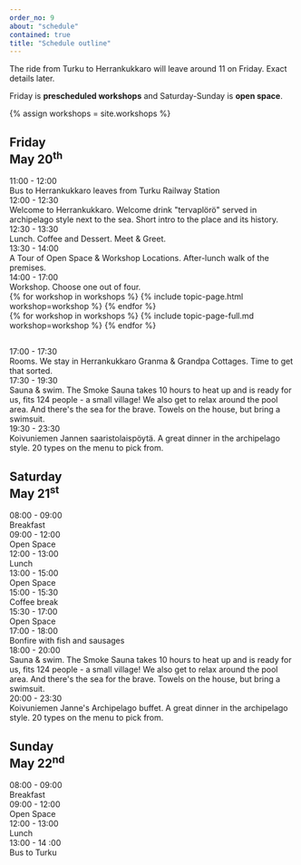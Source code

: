 ```yaml
---
order_no: 9
about: "schedule"
contained: true
title: "Schedule outline"
---
```


The ride from Turku to Herrankukkaro will leave around 11 on Friday. Exact details later. 

Friday is **prescheduled workshops** and Saturday-Sunday is **open space**.

{% assign workshops = site.workshops  %}

<article class='schedule'>
<hgroup class="row schedule-header">
  <h2 class="col-md-10 col-md-offset-2">Friday<br><span>May 20<sup>th</sup></span></h2>
</hgroup>

<section class="timetable">
<div class="row ">
  <div class="col-xs-2 col-sm-1 start-time"><time class="start">11:00</time> - <time class="end">12:00</time></div>
  <div class="col-xs-12 hidden-sm col-md-10 description">Bus to Herrankukkaro leaves from Turku Railway Station</div>
</div>

<div class="row ">
  <div class="col-xs-2 col-sm-1 start-time"><time class="start">12:00</time> - <time class="end">12:30</time></div>
  <div class="col-xs-12 hidden-sm col-md-10 description">Welcome to Herrankukkaro. Welcome drink "tervaplörö" served in archipelago style next to the sea. Short intro to the place and its history.</div>
</div>

<div class="row ">
  <div class="col-xs-2 col-sm-1 start-time"><time class="start">12:30</time> - <time class="end">13:30</time></div>
  <div class="col-xs-12 hidden-sm col-md-10 description">Lunch. Coffee and Dessert. Meet & Greet. </div>
</div>

<div class="row ">
  <div class="col-xs-2 col-sm-1 start-time"><time class="start">13:30</time> - <time class="end">14:00</time></div>
  <div class="col-xs-12 hidden-sm col-md-10 description">A Tour of Open Space & Workshop Locations. After-lunch walk of the premises.</div>
</div>

<div class="row  ">
    <div class="col-xs-2 col-sm-1 start-time"><time class="start">14:00</time> - <time class="end">17:00</time></div>
    <div class="col-xs-12 hidden-sm col-md-10 description">Workshop. Choose one out of four.</div>
</div>

  </div>
  <div class="workshop-row">
  {% for workshop in workshops %}
    {% include topic-page.html workshop=workshop %}
  {% endfor %}
  </div>

  <div class="workshop-descriptions">
  {% for workshop in workshops %}
    {% include topic-page-full.md workshop=workshop %}
  {% endfor %}
  </div>
  </section>
  </article>

<article class='schedule'>
<hgroup class="row schedule-header">
  <h2 class="col-md-10 col-md-offset-2"> </h2>
</hgroup>
<section class="timetable">

<div class="row ">
  <div class="col-xs-2 col-sm-1 start-time"><time class="start">17:00</time> - <time class="end">17:30</time></div>
  <div class="col-xs-12 hidden-sm col-md-10 description">Rooms. We stay in Herrankukkaro Granma & Grandpa Cottages. Time to get that sorted.</div>
</div>

<div class="row ">
  <div class="col-xs-2 col-sm-1 start-time"><time class="start">17:30</time> - <time class="end">19:30</time></div>
  <div class="col-xs-12 hidden-sm col-md-10 description">Sauna & swim. The Smoke Sauna takes 10 hours to heat up and is ready for us, fits 124 people - a small village! We also get to relax around the pool area. And there's the sea for the brave. Towels on the house, but bring a swimsuit.</div>
</div>

<div class="row ">
<div class="col-xs-2 col-sm-1 start-time"><time class="start">19:30</time> - <time class="end">23:30</time></div>
<div class="col-xs-12 hidden-sm col-md-10 description">Koivuniemen Jannen saaristolaispöytä. A great dinner in the archipelago style. 20 types on the menu to pick from.</div>
</div>

</section>

<article class='schedule'>
<hgroup class="row schedule-header">
  <h2 class="col-md-10 col-md-offset-2">Saturday<br><span>May 21<sup>st</sup></span></h2>
</hgroup>
<section class="timetable">
<div class="row ">
  <div class="col-xs-2 col-sm-1 start-time"><time class="start">08:00</time> - <time class="end">09:00</time></div>
  <div class="col-xs-12 hidden-sm col-md-10 description">Breakfast</div>
</div>

<div class="row ">
  <div class="col-xs-2 col-sm-1 start-time"><time class="start">09:00</time> - <time class="end">12:00</time></div>
  <div class="col-xs-12 hidden-sm col-md-10 description">Open Space</div>
</div>

<div class="row ">
  <div class="col-xs-2 col-sm-1 start-time"><time class="start">12:00</time> - <time class="end">13:00</time></div>
  <div class="col-xs-12 hidden-sm col-md-10 description">Lunch</div>
</div>

<div class="row ">
  <div class="col-xs-2 col-sm-1 start-time"><time class="start">13:00</time> - <time class="end">15:00</time></div>
  <div class="col-xs-12 hidden-sm col-md-10 description">Open Space</div>
</div>

<div class="row ">
  <div class="col-xs-2 col-sm-1 start-time"><time class="start">15:00</time> - <time class="end">15:30</time></div>
  <div class="col-xs-12 hidden-sm col-md-10 description">Coffee break</div>
</div>

<div class="row ">
  <div class="col-xs-2 col-sm-1 start-time"><time class="start">15:30</time> - <time class="end">17:00</time></div>
  <div class="col-xs-12 hidden-sm col-md-10 description">Open Space</div>
</div>

<div class="row ">
  <div class="col-xs-2 col-sm-1 start-time"><time class="start">17:00</time> - <time class="end">18:00</time></div>
  <div class="col-xs-12 hidden-sm col-md-10 description">Bonfire with fish and sausages</div>
</div>


<div class="row ">
  <div class="col-xs-2 col-sm-1 start-time"><time class="start">18:00</time> - <time class="end">20:00</time></div>
  <div class="col-xs-12 hidden-sm col-md-10 description">Sauna & swim. The Smoke Sauna takes 10 hours to heat up and is ready for us, fits 124 people - a small village! We also get to relax around the pool area. And there's the sea for the brave. Towels on the house, but bring a swimsuit.</div>
</div>

<div class="row ">
<div class="col-xs-2 col-sm-1 start-time"><time class="start">20:00</time> - <time class="end">23:30</time></div>
<div class="col-xs-12 hidden-sm col-md-10 description">Koivuniemen Janne's Archipelago buffet. A great dinner in the archipelago style. 20 types on the menu to pick from.</div>
</div>

</section>
</article>

<article class='schedule'>
<hgroup class="row schedule-header">
  <h2 class="col-md-10 col-md-offset-2">Sunday<br><span>May 22<sup>nd</sup></span></h2>
</hgroup>
<section class="timetable">
<div class="row ">
  <div class="col-xs-2 col-sm-1 start-time"><time class="start">08:00</time> - <time class="end">09:00</time></div>
  <div class="col-xs-12 hidden-sm col-md-10 description">Breakfast</div>
</div>

<div class="row ">
  <div class="col-xs-2 col-sm-1 start-time"><time class="start">09:00</time> - <time class="end">12:00</time></div>
  <div class="col-xs-12 hidden-sm col-md-10 description">Open Space</div>
</div>

<div class="row ">
  <div class="col-xs-2 col-sm-1 start-time"><time class="start">12:00</time> - <time class="end">13:00</time></div>
  <div class="col-xs-12 hidden-sm col-md-10 description">Lunch</div>
</div>

<div class="row ">
  <div class="col-xs-2 col-sm-1 start-time"><time class="start">13:00</time> - <time class="end">14 :00</time> </div>
  <div class="col-xs-12 hidden-sm col-md-10 description">Bus to Turku</div>
</div>

</article>

</section>
